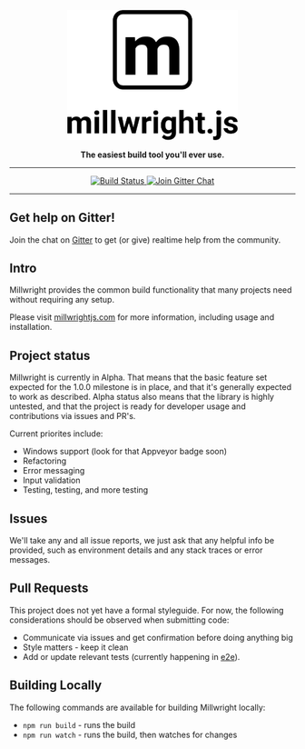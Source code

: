 <!-- Vanity header for GitHub, forgive me. -->
<p align="center">
  <a href="https://millwrightjs.com">
    <img
      width="300px"
      src="https://raw.githubusercontent.com/millwrightjs/millwright/master/logo.png">
  </a>
</p>
<p align="center">
  <strong>The easiest build tool you'll ever use.</strong>
</p>
<hr>
<p align="center">
  <a href="https://travis-ci.org/millwrightjs/millwright">
    <img src="https://travis-ci.org/millwrightjs/millwright.svg?branch=master" alt="Build Status">
  </a>
  <a href="https://gitter.im/millwrightjs/millwright">
    <img src="https://badges.gitter.im/join%20chat.svg" alt="Join Gitter Chat">
  </a>
</p>
<hr>

## Get help on Gitter!
Join the chat on [Gitter](https://gitter.im/millwrightjs/millwright) to get (or give) realtime help
from the community.

## Intro
Millwright provides the common build functionality that many projects need without requiring any
setup.

Please visit [millwrightjs.com](https://millwrightjs.com) for more information, including usage and
installation.

## Project status
Millwright is currently in Alpha. That means that the basic feature set expected for the 1.0.0
milestone is in place, and that it's generally expected to work as described. Alpha status also
means that the library is highly untested, and that the project is ready for developer usage and
contributions via issues and PR's.

Current priorites include:

* Windows support (look for that Appveyor badge soon)
* Refactoring
* Error messaging
* Input validation
* Testing, testing, and more testing

## Issues
We'll take any and all issue reports, we just ask that any helpful info be provided, such as
environment details and any stack traces or error messages.

## Pull Requests
This project does not yet have a formal styleguide. For now, the following considerations should be
observed when submitting code:

* Communicate via issues and get confirmation before doing anything big
* Style matters - keep it clean
* Add or update relevant tests (currently happening in [e2e](https://github.com/millwrightjs/millwright/tree/master/e2e)).

## Building Locally
The following commands are available for building Millwright locally:

* `npm run build` - runs the build
* `npm run watch` - runs the build, then watches for changes